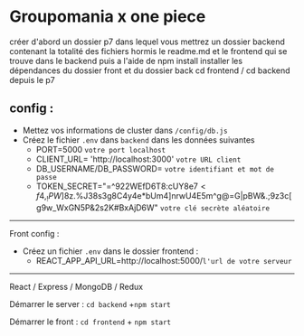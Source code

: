 #   Groupomania x one piece 

créer d'abord un dossier p7 dans lequel vous mettrez un dossier backend contenant la totalité des fichiers hormis le readme.md et le frontend qui se trouve dans le backend puis a l'aide de npm install installer les dépendances du dossier front et du dossier back cd frontend / cd backend depuis le p7
## config :

-   Mettez vos informations de cluster dans  `/config/db.js`
-   Créez le fichier  `.env`  dans  `backend`  dans les données suivantes
    -   PORT=5000  `votre port localhost`
    -   CLIENT_URL= 'http://localhost:3000' `votre URL client`
    -   DB_USERNAME/DB_PASSWORD= `votre identifiant et mot de passe`
    - TOKEN_SECRET="=^922WEfD6T8:cUY8e$7<f4,_!PW$]8z.%J38s3g8C4y4e*bUm4]nrwU4E5m^g@=G|pBW&.;9z3c[g9w_WxGN5P&2s2K#BxAjD6W"  `votre clé secrète aléatoire`

----------

Front config :

-   Créez un fichier  `.env`  dans le dossier frontend :
    -   REACT_APP_API_URL=http://localhost:5000/`l'url de votre serveur`

-------

React / Express / MongoDB / Redux

Démarrer le server :  `cd backend` +`npm start`

Démarrer le front :  `cd frontend`  +  `npm start`
